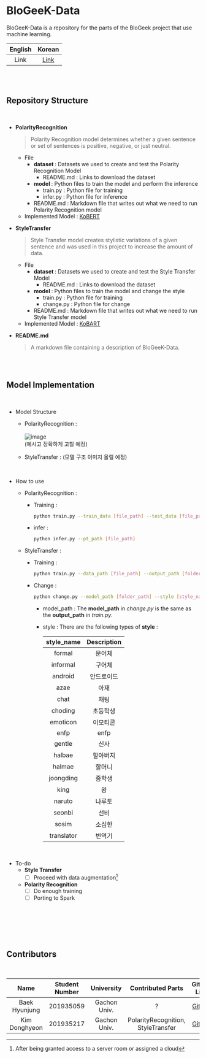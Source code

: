 # BloGeeK-Data

BloGeeK-Data is a repository for the parts of the BloGeek project that use machine learning.

| English | Korean |
| :---: | :---: |
| Link | [Link](https://github.com/KEA-GeeK/BloGeeK-Data/blob/main/readme_lang/README_ko.md) |

<br> <br>

## <b> Repository Structure </b>

<br>

* <b> PolarityRecognition </b>
    > Polarity Recognition model determines whether a given sentence or set of sentences is positive, negative, or just neutral.
    * File
        * <b> dataset </b> : Datasets we used to create and test the Polarity Recognition Model
          *  README.md : Links to download the dataset
        * <b> model </b> : Python files to train the model and perform the inference
          * train.py : Python file for training
          * infer.py : Python file for inference
        * README.md : Markdown file that writes out what we need to run Polarity Recognition model
    * Implemented Model : [KoBERT](https://github.com/SKTBrain/KoBERT)
      
* <b> StyleTransfer </b>
    > Style Transfer model creates stylistic variations of a given sentence and was used in this project to increase the amount of data.
    * File
        * <b> dataset </b> : Datasets we used to create and test the Style Transfer Model
          *  README.md : Links to download the dataset
        * <b> model </b> : Python files to train the model and change the style
          * train.py : Python file for training
          * change.py : Python file for change
        * README.md : Markdown file that writes out what we need to run Style Transfer model
    * Implemented Model : [KoBART](https://huggingface.co/gogamza/kobart-base-v2)
* <b> README.md </b>
    > A markdown file containing a description of BloGeeK-Data.
  
<br> <br>

## <b> Model Implementation </b>

<br>

* Model Structure
    * PolarityRecognition : <br><br>
      ![image](https://github.com/KEA-GeeK/BloGeeK-Data/assets/31691750/b7496a6e-778c-476b-908b-27aad3197151) <br>
      (예시고 정확하게 고칠 예정)

      
    * StyleTransfer :
      (모델 구조 이미지 올릴 예정)


<br>

* How to use
    * PolarityRecognition :
        * Training :
          ```bash
          python train.py --train_data [file_path] --test_data [file_path] --num_epoch [number]
          ```
  
        * infer :
          ```bash
          python infer.py --pt_path [file_path]
          ```

    * StyleTransfer :
        * Training :
          ```bash
          python train.py --data_path [file_path] --output_path [folder_path]
          ```
  
        * Change :
          ```bash
          python change.py --model_path [folder_path] --style [style_name] --sentence [input_sentence]
          ```
            * model_path : The __model_path__ in _change.py_ is the same as the __output_path__ in _train.py_.
            * style : There are the following types of __style__ :
              
              | style_name | Description |
              |:---:| :---: |
              | formal       | 문어체       |
              | informal     | 구어체       |
              | android      | 안드로이드   |
              | azae         | 아재         |
              | chat         | 채팅         |
              | choding      | 초등학생     |
              | emoticon     | 이모티콘     |
              | enfp         | enfp         |
              | gentle       | 신사         |
              | halbae       | 할아버지     |
              | halmae       | 할머니       |
              | joongding    | 중학생       |
              | king         | 왕           |
              | naruto       | 나루토       |
              | seonbi       | 선비         |
              | sosim        | 소심한       |
              | translator   | 번역기       |
    

<br>

* To-do
    * <b> Style Transfer </b>
        * [ ] Proceed with data augmentation[^1]
    
    * <b> Polarity Recognition </b>
        * [ ] Do enough training
        * [ ] Porting to Spark

<br> <br>

[^1]: After being granted access to a server room or assigned a cloud

<br> <br>

## <b> Contributors </b>

<br>

| Name | Student Number | University | Contributed Parts | Github Link |
| :---: | :---: | :---: | :---: | :---: |
| Baek Hyunjung | 201935059 | Gachon Univ. | ? | [Github](https://github.com/Baekhyunjung) |
| Kim Donghyeon | 201935217 | Gachon Univ. | PolarityRecognition, StyleTransfer | [Github](https://github.com/eastlighting1) |
